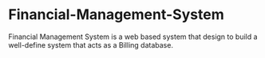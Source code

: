 # Financial-Management-System
Financial Management System is a web based system that design to build a well-define system that acts as a Billing database. 
